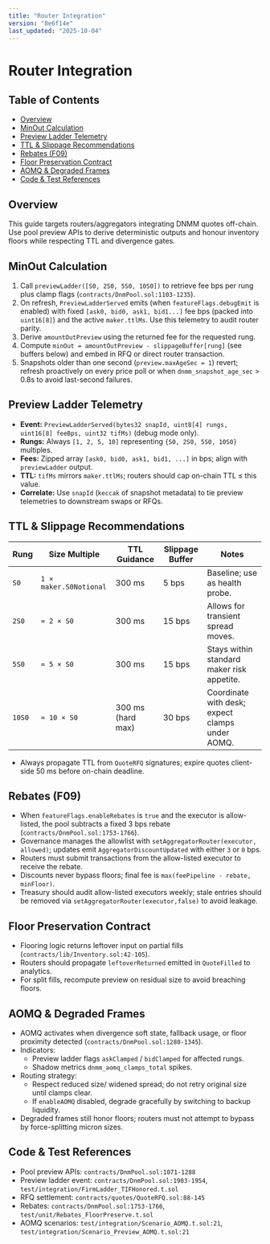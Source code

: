 ```yaml
---
title: "Router Integration"
version: "8e6f14e"
last_updated: "2025-10-04"
---
```


# Router Integration

## Table of Contents
- [Overview](#overview)
- [MinOut Calculation](#minout-calculation)
- [Preview Ladder Telemetry](#preview-ladder-telemetry)
- [TTL & Slippage Recommendations](#ttl--slippage-recommendations)
- [Rebates (F09)](#rebates-f09)
- [Floor Preservation Contract](#floor-preservation-contract)
- [AOMQ & Degraded Frames](#aomq--degraded-frames)
- [Code & Test References](#code--test-references)

## Overview
This guide targets routers/aggregators integrating DNMM quotes off-chain. Use pool preview APIs to derive deterministic outputs and honour inventory floors while respecting TTL and divergence gates.

## MinOut Calculation
1. Call `previewLadder([S0, 2S0, 5S0, 10S0])` to retrieve fee bps per rung plus clamp flags (`contracts/DnmPool.sol:1103-1235`).
2. On refresh, `PreviewLadderServed` emits (when `featureFlags.debugEmit` is enabled) with fixed `[ask0, bid0, ask1, bid1...]` fee bps (packed into `uint16[8]`) and the active `maker.ttlMs`. Use this telemetry to audit router parity.
3. Derive `amountOutPreview` using the returned fee for the requested rung.
4. Compute `minOut = amountOutPreview - slippageBuffer[rung]` (see buffers below) and embed in RFQ or direct router transaction.
5. Snapshots older than one second (`preview.maxAgeSec = 1`) revert; refresh proactively on every price poll or when `dnmm_snapshot_age_sec` > 0.8s to avoid last-second failures.

## Preview Ladder Telemetry
- **Event:** `PreviewLadderServed(bytes32 snapId, uint8[4] rungs, uint16[8] feeBps, uint32 tifMs)` (debug mode only).
- **Rungs:** Always `[1, 2, 5, 10]` representing `{S0, 2S0, 5S0, 10S0}` multiples.
- **Fees:** Zipped array `[ask0, bid0, ask1, bid1, ...]` in bps; align with `previewLadder` output.
- **TTL:** `tifMs` mirrors `maker.ttlMs`; routers should cap on-chain TTL ≤ this value.
- **Correlate:** Use `snapId` (`keccak` of snapshot metadata) to tie preview telemetries to downstream swaps or RFQs.

## TTL & Slippage Recommendations
Rung | Size Multiple | TTL Guidance | Slippage Buffer | Notes
--- | --- | --- | --- | ---
`S0` | `1 × maker.S0Notional` | 300 ms | 5 bps | Baseline; use as health probe.
`2S0` | `≈ 2 × S0` | 300 ms | 15 bps | Allows for transient spread moves.
`5S0` | `≈ 5 × S0` | 300 ms | 15 bps | Stays within standard maker risk appetite.
`10S0` | `≈ 10 × S0` | 300 ms (hard max) | 30 bps | Coordinate with desk; expect clamps under AOMQ.
- Always propagate TTL from `QuoteRFQ` signatures; expire quotes client-side 50 ms before on-chain deadline.

## Rebates (F09)
- When `featureFlags.enableRebates` is `true` and the executor is allow-listed, the pool subtracts a fixed 3 bps rebate (`contracts/DnmPool.sol:1753-1766`).
- Governance manages the allowlist with `setAggregatorRouter(executor, allowed)`; updates emit `AggregatorDiscountUpdated` with either `3` or `0` bps.
- Routers must submit transactions from the allow-listed executor to receive the rebate.
- Discounts never bypass floors; final fee is `max(feePipeline - rebate, minFloor)`.
- Treasury should audit allow-listed executors weekly; stale entries should be removed via `setAggregatorRouter(executor,false)` to avoid leakage.

## Floor Preservation Contract
- Flooring logic returns leftover input on partial fills (`contracts/lib/Inventory.sol:42-105`).
- Routers should propagate `leftoverReturned` emitted in `QuoteFilled` to analytics.
- For split fills, recompute preview on residual size to avoid breaching floors.

## AOMQ & Degraded Frames
- AOMQ activates when divergence soft state, fallback usage, or floor proximity detected (`contracts/DnmPool.sol:1280-1345`).
- Indicators:
  - Preview ladder flags `askClamped` / `bidClamped` for affected rungs.
  - Shadow metrics `dnmm_aomq_clamps_total` spikes.
- Routing strategy:
  - Respect reduced size/ widened spread; do not retry original size until clamps clear.
  - If `enableAOMQ` disabled, degrade gracefully by switching to backup liquidity.
- Degraded frames still honor floors; routers must not attempt to bypass by force-splitting micron sizes.

## Code & Test References
- Pool preview APIs: `contracts/DnmPool.sol:1071-1288`
- Preview ladder event: `contracts/DnmPool.sol:1903-1954`, `test/integration/FirmLadder_TIFHonored.t.sol`
- RFQ settlement: `contracts/quotes/QuoteRFQ.sol:88-145`
- Rebates: `contracts/DnmPool.sol:1753-1766`, `test/unit/Rebates_FloorPreserve.t.sol`
- AOMQ scenarios: `test/integration/Scenario_AOMQ.t.sol:21`, `test/integration/Scenario_Preview_AOMQ.t.sol:21`
